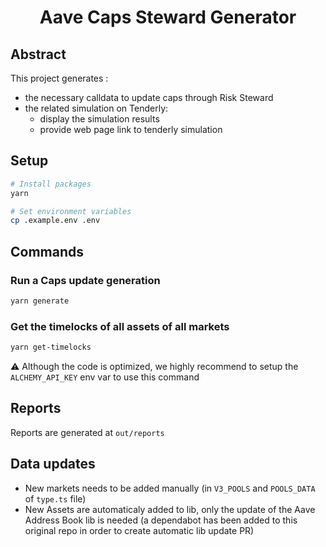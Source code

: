 <div align="center"> 
  <h1> Aave Caps Steward Generator </h1>
</div>

## Abstract

This project generates :

- the necessary calldata to update caps through Risk Steward
- the related simulation on Tenderly:
  - display the simulation results
  - provide web page link to tenderly simulation

## Setup

```bash
# Install packages
yarn

# Set environment variables
cp .example.env .env
```

## Commands

### Run a Caps update generation

```bash
yarn generate
```

### Get the timelocks of all assets of all markets

```bash
yarn get-timelocks
```

⚠️ Although the code is optimized, we highly recommend to setup the `ALCHEMY_API_KEY` env var to use this command

## Reports

Reports are generated at `out/reports`

## Data updates

- New markets needs to be added manually (in `V3_POOLS` and `POOLS_DATA` of `type.ts` file)
- New Assets are automaticaly added to lib, only the update of the Aave Address Book lib is needed (a dependabot has been added to this original repo in order to create automatic lib update PR)
